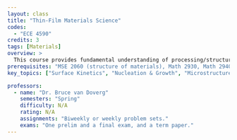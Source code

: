 ```yaml
---
layout: class
title: "Thin-Film Materials Science"
codes:
  - "ECE 4590"
credits: 3
tags: [Materials]
overview: >
  This course provides fundamental understanding of processing/structure/property relation in thin films, with an emphasis on behaviors that differ from those observed in classical bulk materials. Topics include vacuum technology, deposition techniques, surface energies, surface kinetics, nucleation and growth, homoepitaxy, heteroepitaxy, microstructure, stress in thin films, and electromigration.
prerequisites: "MSE 2060 (structure of materials), Math 2930, Math 2940 or equivalent."
key_topics: ["Surface Kinetics", "Nucleation & Growth", "Microstructure", "Electromigration"]

professors:
  - name: "Dr. Bruce van Doverg"
    semesters: "Spring"
    difficulty: N/A
    rating: N/A
    assignments: "Biweekly or weekly problem sets."
    exams: "One prelim and a final exam, and a term paper."
---
```

